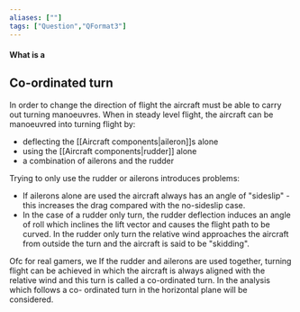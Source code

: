 ```yaml
---
aliases: [""]
tags: ["Question","QFormat3"]
---
```


#### What is a
## Co-ordinated turn
In order to change the direction of flight the aircraft must be able to carry out turning manoeuvres. 
When in steady level flight, the aircraft can be manoeuvred into turning flight by:
- deflecting the [[Aircraft components|aileron]]s alone
- using the [[Aircraft components|rudder]] alone
- a combination of ailerons and the rudder 

Trying to only use the rudder or ailerons introduces problems:
- If ailerons alone are used the aircraft always has an angle of "sideslip" - this increases the drag compared with the no-sideslip case. 
- In the case of a rudder only turn, the rudder deflection induces an angle of roll which inclines the lift vector and causes the flight path to be curved. In the rudder only turn the relative wind approaches the aircraft from outside the turn and the aircraft is said to be "skidding". 

Ofc for real gamers, we If the rudder and 
ailerons are used together, turning flight can be achieved in which the aircraft is always aligned with 
the relative wind and this turn is called a co-ordinated turn. In the analysis which follows a co-
ordinated turn in the horizontal plane will be considered.